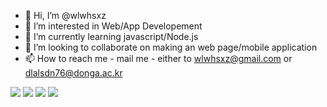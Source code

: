 - 👋 Hi, I’m @wlwhsxz
- 👀 I’m interested in Web/App Developement
- 🌱 I’m currently learning javascript/Node.js
- 💞️ I’m looking to collaborate on making an web page/mobile application
- 📫 How to reach me - mail me - either to wlwhsxz@gmail.com or dlalsdn76@donga.ac.kr

<!---
wlwhsxz/wlwhsxz is a ✨ special ✨ repository because its `README.md` (this file) appears on your GitHub profile.
You can click the Preview link to take a look at your changes.
--->


 <img src="https://img.shields.io/badge/Javascript-3178C6?style=flat&logo=Javascript&logoColor=yellow"/>
  <img src="https://img.shields.io/badge/TypeScript-3178C6?style=flat&logo=TypeScript&logoColor=blue"/>
   <img src="https://img.shields.io/badge/Python-3178C6?style=flat&logo=Python&logoColor=white"/>
    <img src="https://img.shields.io/badge/ReactNative-3178C6?style=flat&logo=ReactNative&logoColor=sky"/>
